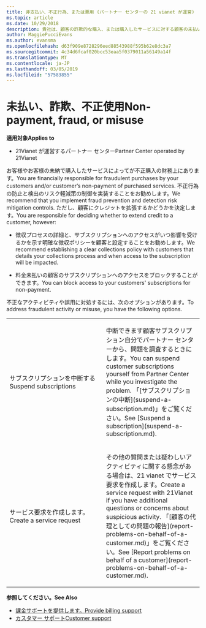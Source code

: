 ```yaml
---
title: 非支払い、不正行為、または悪用 (パートナー センターの 21 vianet が運営)
ms.topic: article
ms.date: 10/29/2018
description: 貴社は、顧客の詐欺的な購入、または購入したサービスに対する顧客の未払いについて、金銭的な責任を負うものとします。したがって、詐欺の防止と検出およびリスク軽減の管理を実装することをお勧めします。
author: MaggiePucciEvans
ms.author: evansma
ms.openlocfilehash: d63f909e8728296eed88543988f595b62e8dc3a7
ms.sourcegitcommit: 4c34d6fcaf020bcc53eaa5f0379011a56149a14f
ms.translationtype: MT
ms.contentlocale: ja-JP
ms.lasthandoff: 03/05/2019
ms.locfileid: "57583855"
---
```

# <a name="non-payment-fraud-or-misuse"></a><span data-ttu-id="6f43a-103">未払い、詐欺、不正使用</span><span class="sxs-lookup"><span data-stu-id="6f43a-103">Non-payment, fraud, or misuse</span></span>

<span data-ttu-id="6f43a-104">**適用対象**</span><span class="sxs-lookup"><span data-stu-id="6f43a-104">**Applies to**</span></span>

-   <span data-ttu-id="6f43a-105">21Vianet が運営するパートナー センター</span><span class="sxs-lookup"><span data-stu-id="6f43a-105">Partner Center operated by 21Vianet</span></span>

<span data-ttu-id="6f43a-106">お客様やお客様の未納で購入したサービスによってが不正購入の財務上にあります。</span><span class="sxs-lookup"><span data-stu-id="6f43a-106">You are financially responsible for fraudulent purchases by your customers and/or customer’s non-payment of purchased services.</span></span> <span data-ttu-id="6f43a-107">不正行為の防止と検出のリスク軽減策の制御を実装することをお勧めします。</span><span class="sxs-lookup"><span data-stu-id="6f43a-107">We recommend that you implement fraud prevention and detection risk mitigation controls.</span></span> <span data-ttu-id="6f43a-108">ただし、顧客にクレジットを拡張するかどうかを決定します。</span><span class="sxs-lookup"><span data-stu-id="6f43a-108">You are responsible for deciding whether to extend credit to a customer, however:</span></span>

-   <span data-ttu-id="6f43a-109">徴収プロセスの詳細と、サブスクリプションへのアクセスがいつ影響を受けるかを示す明確な徴収ポリシーを顧客と設定することをお勧めします。</span><span class="sxs-lookup"><span data-stu-id="6f43a-109">We recommend establishing a clear collections policy with customers that details your collections process and when access to the subscription will be impacted.</span></span>

-   <span data-ttu-id="6f43a-110">料金未払いの顧客のサブスクリプションへのアクセスをブロックすることができます。</span><span class="sxs-lookup"><span data-stu-id="6f43a-110">You can block access to your customers' subscriptions for non-payment.</span></span>


<span data-ttu-id="6f43a-111">不正なアクティビティや誤用に対処するには、次のオプションがあります。</span><span class="sxs-lookup"><span data-stu-id="6f43a-111">To address fraudulent activity or misuse, you have the following options.</span></span>

<table>
<colgroup>
<col width="50%" />
<col width="50%" />
</colgroup>
<tbody>
<tr class="odd">
<td><span data-ttu-id="6f43a-112">サブスクリプションを中断する</span><span class="sxs-lookup"><span data-stu-id="6f43a-112">Suspend subscriptions</span></span></td>
<td><p><span data-ttu-id="6f43a-113">中断できます顧客サブスクリプション自分でパートナー センターから、問題を調査するときにします。</span><span class="sxs-lookup"><span data-stu-id="6f43a-113">You can suspend customer subscriptions yourself from Partner Center while you investigate the problem.</span></span> <span data-ttu-id="6f43a-114">「[サブスクリプションの中断](suspend-a-subscription.md)」をご覧ください。</span><span class="sxs-lookup"><span data-stu-id="6f43a-114">See [Suspend a subscription](suspend-a-subscription.md).</span></span></p></td>
</tr>
<tr class="even">
<td><span data-ttu-id="6f43a-115">サービス要求を作成します。</span><span class="sxs-lookup"><span data-stu-id="6f43a-115">Create a service request</span></span></td>
<td><p><span data-ttu-id="6f43a-116">その他の質問または疑わしいアクティビティに関する懸念がある場合は、21 vianet でサービス要求を作成します。</span><span class="sxs-lookup"><span data-stu-id="6f43a-116">Create a service request with 21Vianet if you have additional questions or concerns about suspicious activity.</span></span> <span data-ttu-id="6f43a-117">「[顧客の代理としての問題の報告](report-problems-on-behalf-of-a-customer.md)」をご覧ください。</span><span class="sxs-lookup"><span data-stu-id="6f43a-117">See [Report problems on behalf of a customer](report-problems-on-behalf-of-a-customer.md).</span></span></p></td>
</tr>
</tbody>
</table>

<span data-ttu-id="6f43a-118">**参照してください。**</span><span class="sxs-lookup"><span data-stu-id="6f43a-118">**See Also**</span></span>

-   [<span data-ttu-id="6f43a-119">課金サポートを提供します。</span><span class="sxs-lookup"><span data-stu-id="6f43a-119">Provide billing support</span></span>](provide-billing-support.md)
-   [<span data-ttu-id="6f43a-120">カスタマー サポート</span><span class="sxs-lookup"><span data-stu-id="6f43a-120">Customer support</span></span>](customer-support.md) 

 




